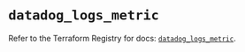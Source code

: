 # `datadog_logs_metric`

Refer to the Terraform Registry for docs: [`datadog_logs_metric`](https://registry.terraform.io/providers/datadog/datadog/3.59.1/docs/resources/logs_metric).
